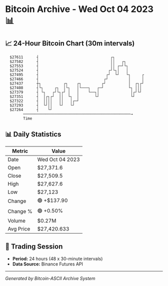 # Bitcoin Archive - Wed Oct 04 2023 📊

## 📈 24-Hour Bitcoin Chart (30m intervals)

```
  $27611      ┤                                ┌┐              
  $27582      ┤                                ││   ┌┐         
  $27553      ┤                                ││ ┌─┘└┐        
  $27524      ┤                               ┌┘└┐│   │        
  $27495      ┤                              ┌┘  └┘   └┐     ┌ 
  $27466      ┤                             ┌┘         │     │ 
  $27437      ┼┐          ┌┐    ┌┐         ┌┘          │  ┌┐┌┘ 
  $27408      ┤└┐     ┌┐  │└┐   │└───┐   ┌─┘           └┐ │││  
  $27379      ┤ └┐   ┌┘└┐┌┘ │   │    └──┐│              │┌┘└┘  
  $27351      ┤  │┌┐┌┘  ││  └┐  │       └┘              └┘     
  $27322      ┤  ││││   ││   │┌─┘                              
  $27293      ┤  └┘││   └┘   └┘                                
  $27264      ┤    └┘                                          
        ────────────────────────────────────────────────→
        Time
```

## 📊 Daily Statistics

| Metric | Value |
|--------|-------|
| Date | Wed Oct 04 2023 |
| Open | $27,371.6 |
| Close | $27,509.5 |
| High | $27,627.6 |
| Low | $27,123 |
| Change | 🟢 +$137.90 |
| Change % | 🟢 +0.50% |
| Volume | $0.27M |
| Avg Price | $27,420.633 |

## 📅 Trading Session

- **Period:** 24 hours (48 x 30-minute intervals)
- **Data Source:** Binance Futures API

---
*Generated by Bitcoin-ASCII Archive System*
